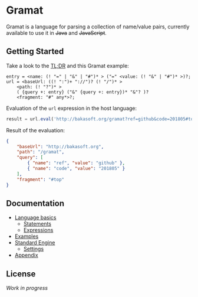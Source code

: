 # Gramat

Gramat is a language for parsing a collection of name/value pairs, currently available to use it in ~~Java~~ and ~~JavaScript~~.

## Getting Started

Take a look to the [TL;DR](TLDR.md) and this Gramat example:

```
entry = <name: (! "=" | "&" | "#")* > ("=" <value: (! "&" | "#")* >)?;
url = <baseUrl: ((! ":")+ "://")? (! "/")* >
    <path: (! "?")* >
    ( {query +: entry} ("&" {query +: entry})* "&"? )?
    <fragment: "#" any*>?;
```

Evaluation of the `url` expression in the host language:

```javascript
result = url.eval('http://bakasoft.org/gramat?ref=github&code=201805#top');
```

Result of the evaluation:

```json
{
    "baseUrl": "http://bakasoft.org",
    "path": "/gramat",
    "query": [
        { "name": "ref", "value": "github" },
        { "name": "code", "value": "201805" }
    ],
    "fragment": "#top"
}
```

## Documentation

- [Language basics](LANGUAGE.md)
    - [Statements](STATEMENTS.md)
    - [Expressions](EXPRESSIONS.md)
- [Examples](EXAMPLES.md)
- [Standard Engine](ENGINE.md)
    - [Settings](SETTINGS.md)
- [Appendix](APPENDIX.md)

## License

*Work in progress*
